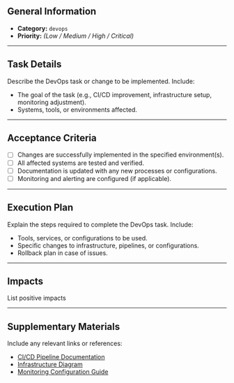 ## General Information
- **Category:** `devops`
- **Priority:** *(Low / Medium / High / Critical)*

---

## Task Details
Describe the DevOps task or change to be implemented. Include:
- The goal of the task (e.g., CI/CD improvement, infrastructure setup, monitoring adjustment).
- Systems, tools, or environments affected.

---

## Acceptance Criteria
- [ ] Changes are successfully implemented in the specified environment(s).
- [ ] All affected systems are tested and verified.
- [ ] Documentation is updated with any new processes or configurations.
- [ ] Monitoring and alerting are configured (if applicable).

---

## Execution Plan
Explain the steps required to complete the DevOps task. Include:
- Tools, services, or configurations to be used.
- Specific changes to infrastructure, pipelines, or configurations.
- Rollback plan in case of issues.

---

## Impacts
List positive impacts

---

## Supplementary Materials
Include any relevant links or references:
- [CI/CD Pipeline Documentation](#)
- [Infrastructure Diagram](#)
- [Monitoring Configuration Guide](#)
